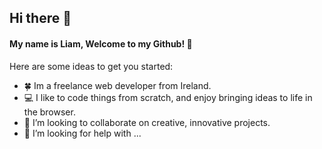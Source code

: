 ## Hi there 👋

#### My name is Liam, Welcome to my Github! :speech_balloon:

Here are some ideas to get you started:

- :four_leaf_clover: Im a freelance web developer from Ireland.
- :computer: I like to code things from scratch, and enjoy bringing ideas to life in the browser.
- :busts_in_silhouette: I’m looking to collaborate on creative, innovative projects.
- 🤔 I’m looking for help with ...
